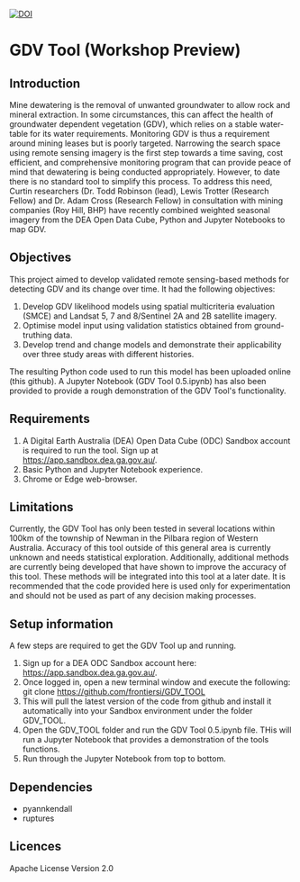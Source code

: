 [![DOI](https://zenodo.org/badge/DOI/10.5281/zenodo.4547661.svg)](https://doi.org/10.5281/zenodo.4547661)

# GDV Tool (Workshop Preview)

## Introduction
Mine dewatering is the removal of unwanted groundwater to allow rock and mineral extraction. In some circumstances, this can affect the health of groundwater dependent vegetation (GDV), which relies on a stable water-table for its water requirements. Monitoring GDV is thus a requirement around mining leases but is poorly targeted.
Narrowing the search space using remote sensing imagery is the first step towards a time saving, cost efficient, and comprehensive monitoring program that can provide peace of mind that dewatering is being conducted appropriately. However, to date there is no standard tool to simplify this process.
To address this need, Curtin researchers (Dr. Todd Robinson (lead), Lewis Trotter (Research Fellow) and Dr. Adam Cross (Research Fellow) in consultation with mining companies (Roy Hill, BHP) have recently combined weighted seasonal imagery from the DEA Open Data Cube, Python and Jupyter Notebooks to map GDV.

## Objectives
This project aimed to develop validated remote sensing-based methods for detecting GDV and its change over time. It had the following objectives:
1. Develop GDV likelihood models using spatial multicriteria evaluation (SMCE) and Landsat 5, 7 and 8/Sentinel 2A and 2B satellite imagery.
2. Optimise model input using validation statistics obtained from ground-truthing data.
3. Develop trend and change models and demonstrate their applicability over three study areas with different histories.

The resulting Python code used to run this model has been uploaded online (this github). A Jupyter Notebook (GDV Tool 0.5.ipynb) has also been provided to provide a rough demonstration of the GDV Tool's functionality.

## Requirements
1. A Digital Earth Australia (DEA) Open Data Cube (ODC) Sandbox account is required to run the tool. Sign up at https://app.sandbox.dea.ga.gov.au/.
2. Basic Python and Jupyter Notebook experience.
3. Chrome or Edge web-browser.

## Limitations
Currently, the GDV Tool has only been tested in several locations within 100km of the township of Newman in the Pilbara region of Western Australia. Accuracy of this tool outside of this general area is currently unknown and needs statistical exploration.
Additionally, additional methods are currently being developed that have shown to improve the accuracy of this tool. These methods will be integrated into this tool at a later date. It is recommended that the code provided here is used only for experimentation and should not be used as part of any decision making processes.

## Setup information
A few steps are required to get the GDV Tool up and running.
1. Sign up for a DEA ODC Sandbox account here: https://app.sandbox.dea.ga.gov.au/.
2. Once logged in, open a new terminal window and execute the following: git clone https://github.com/frontiersi/GDV_TOOL
3. This will pull the latest version of the code from github and install it automatically into your Sandbox environment under the folder GDV_TOOL.
4. Open the GDV_TOOL folder and run the GDV Tool 0.5.ipynb file. THis will run a Jupyter Notebook that provides a demonstration of the tools functions.
5. Run through the Jupyter Notebook from top to bottom.

## Dependencies
- pyannkendall
- ruptures

## Licences
Apache License Version 2.0
